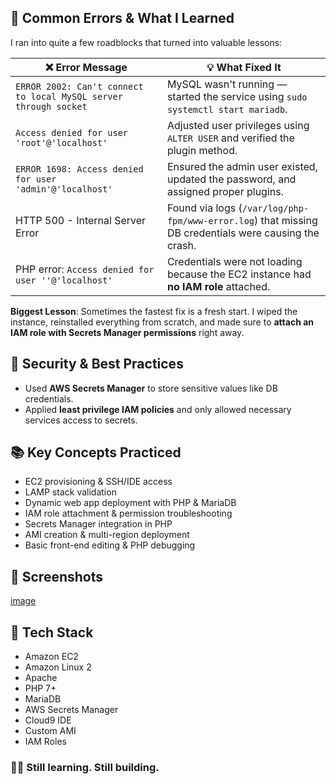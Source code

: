 ## 🧪 Common Errors & What I Learned

I ran into quite a few roadblocks that turned into valuable lessons:

| ❌ Error Message | 💡 What Fixed It |
|------------------|------------------|
| `ERROR 2002: Can't connect to local MySQL server through socket` | MySQL wasn't running — started the service using `sudo systemctl start mariadb`. |
| `Access denied for user 'root'@'localhost'` | Adjusted user privileges using `ALTER USER` and verified the plugin method. |
| `ERROR 1698: Access denied for user 'admin'@'localhost'` | Ensured the admin user existed, updated the password, and assigned proper plugins. |
| HTTP 500 - Internal Server Error | Found via logs (`/var/log/php-fpm/www-error.log`) that missing DB credentials were causing the crash. |
| PHP error: `Access denied for user ''@'localhost'` | Credentials were not loading because the EC2 instance had **no IAM role** attached. |

**Biggest Lesson**: Sometimes the fastest fix is a fresh start. I wiped the instance, reinstalled everything from scratch, and made sure to **attach an IAM role with Secrets Manager permissions** right away.

## 🔐 Security & Best Practices

- Used **AWS Secrets Manager** to store sensitive values like DB credentials.
- Applied **least privilege IAM policies** and only allowed necessary services access to secrets.

## 📚 Key Concepts Practiced

- EC2 provisioning & SSH/IDE access
- LAMP stack validation
- Dynamic web app deployment with PHP & MariaDB
- IAM role attachment & permission troubleshooting
- Secrets Manager integration in PHP
- AMI creation & multi-region deployment
- Basic front-end editing & PHP debugging

## 📸 Screenshots
[image](https://github.com/user-attachments/assets/6310ce91-97b4-49cd-ab9f-f132c346a698)

## 📌 Tech Stack

- Amazon EC2
- Amazon Linux 2
- Apache
- PHP 7+
- MariaDB
- AWS Secrets Manager
- Cloud9 IDE
- Custom AMI
- IAM Roles

### 🧑‍💻 Still learning. Still building.

